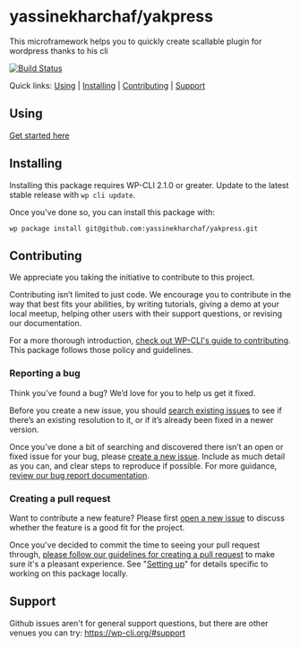 # yassinekharchaf/yakpress

This microframework helps you to quickly create scallable plugin for wordpress thanks to his cli

[![Build Status](https://yassinekharchaf.github.com)](https://yassinekharchaf.github.com)

Quick links: [Using](#using) | [Installing](#installing) | [Contributing](#contributing) | [Support](#support)

## Using

[Get started here](https://yassinekharchaf.github.io/yakpress/)

## Installing

Installing this package requires WP-CLI 2.1.0 or greater. Update to the latest stable release with `wp cli update`.

Once you've done so, you can install this package with:

    wp package install git@github.com:yassinekharchaf/yakpress.git

## Contributing

We appreciate you taking the initiative to contribute to this project.

Contributing isn’t limited to just code. We encourage you to contribute in the way that best fits your abilities, by writing tutorials, giving a demo at your local meetup, helping other users with their support questions, or revising our documentation.

For a more thorough introduction, [check out WP-CLI's guide to contributing](https://make.wordpress.org/cli/handbook/contributing/). This package follows those policy and guidelines.

### Reporting a bug

Think you’ve found a bug? We’d love for you to help us get it fixed.

Before you create a new issue, you should [search existing issues](https://github.com/yassinekharchaf/yakpress/issues?q=label%3Abug%20) to see if there’s an existing resolution to it, or if it’s already been fixed in a newer version.

Once you’ve done a bit of searching and discovered there isn’t an open or fixed issue for your bug, please [create a new issue](https://github.com/yassinekharchaf/yakpress/issues/new). Include as much detail as you can, and clear steps to reproduce if possible. For more guidance, [review our bug report documentation](https://make.wordpress.org/cli/handbook/bug-reports/).

### Creating a pull request

Want to contribute a new feature? Please first [open a new issue](https://github.com/yassinekharchaf/yakpress/issues/new) to discuss whether the feature is a good fit for the project.

Once you've decided to commit the time to seeing your pull request through, [please follow our guidelines for creating a pull request](https://make.wordpress.org/cli/handbook/pull-requests/) to make sure it's a pleasant experience. See "[Setting up](https://make.wordpress.org/cli/handbook/pull-requests/#setting-up)" for details specific to working on this package locally.

## Support

Github issues aren't for general support questions, but there are other venues you can try: https://wp-cli.org/#support
